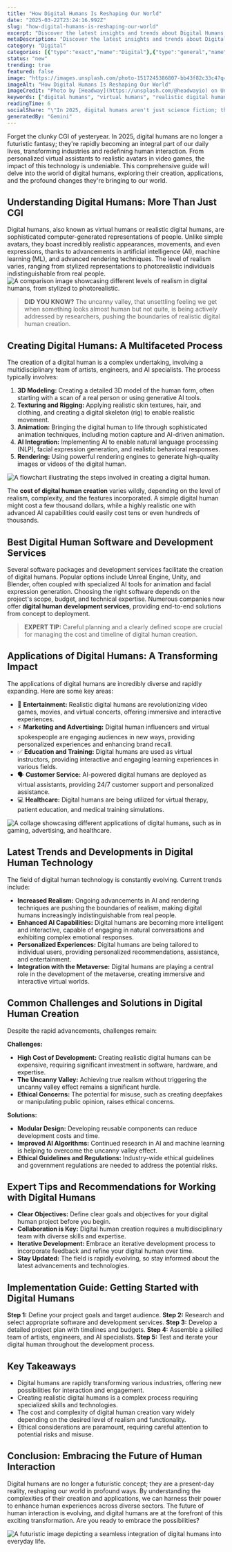 ```yaml
---
title: "How Digital Humans Is Reshaping Our World"
date: "2025-03-22T23:24:16.992Z"
slug: "how-digital-humans-is-reshaping-our-world"
excerpt: "Discover the latest insights and trends about Digital Humans. This comprehensive guide covers everything you need to know about Digital Humans in 2025."
metaDescription: "Discover the latest insights and trends about Digital Humans. This comprehensive guide covers everything you need to know about Digital Humans in 2025."
category: "Digital"
categories: [{"type":"exact","name":"Digital"},{"type":"general","name":"Entertainment"},{"type":"medium","name":"Virtual Production"},{"type":"specific","name":"Motion Capture"},{"type":"niche","name":"Facial Rigging"}]
status: "new"
trending: true
featured: false
image: "https://images.unsplash.com/photo-1517245386807-bb43f82c33c4?q=85&w=1200&fit=max&fm=webp&auto=compress"
imageAlt: "How Digital Humans Is Reshaping Our World"
imageCredit: "Photo by [Headway](https://unsplash.com/@headwayio) on Unsplash"
keywords: ["digital humans", "virtual humans", "realistic digital humans", "create digital humans", "digital human technology", "cost of digital human creation", "digital human animation", "best digital human software", "applications of digital humans", "digital human development services"]
readingTime: 6
socialShare: "\"In 2025, digital humans aren't just science fiction; they're reshaping industries and redefining human interaction—a revolution happening right now.\""
generatedBy: "Gemini"
---
```




Forget the clunky CGI of yesteryear.  In 2025, digital humans are no longer a futuristic fantasy; they're rapidly becoming an integral part of our daily lives, transforming industries and redefining human interaction. From personalized virtual assistants to realistic avatars in video games, the impact of this technology is undeniable. This comprehensive guide will delve into the world of digital humans, exploring their creation, applications, and the profound changes they're bringing to our world.

## Understanding Digital Humans: More Than Just CGI

Digital humans, also known as virtual humans or realistic digital humans, are sophisticated computer-generated representations of people.  Unlike simple avatars, they boast incredibly realistic appearances, movements, and even expressions, thanks to advancements in artificial intelligence (AI), machine learning (ML), and advanced rendering techniques.  The level of realism varies, ranging from stylized representations to photorealistic individuals indistinguishable from real people. ![A comparison image showcasing different levels of realism in digital humans, from stylized to photorealistic.](https://images.unsplash.com/photo-1517245386807-bb43f82c33c4?q=85&w=1200&fit=max&fm=webp&auto=compress)

> **DID YOU KNOW?**  The uncanny valley, that unsettling feeling we get when something looks almost human but not quite, is being actively addressed by researchers, pushing the boundaries of realistic digital human creation.

## Creating Digital Humans: A Multifaceted Process

The creation of a digital human is a complex undertaking, involving a multidisciplinary team of artists, engineers, and AI specialists.  The process typically involves:

1. **3D Modeling:**  Creating a detailed 3D model of the human form, often starting with a scan of a real person or using generative AI tools.
2. **Texturing and Rigging:** Applying realistic skin textures, hair, and clothing, and creating a digital skeleton (rig) to enable realistic movement.
3. **Animation:** Bringing the digital human to life through sophisticated animation techniques, including motion capture and AI-driven animation.
4. **AI Integration:** Implementing AI to enable natural language processing (NLP), facial expression generation, and realistic behavioral responses.
5. **Rendering:**  Using powerful rendering engines to generate high-quality images or videos of the digital human.

![A flowchart illustrating the steps involved in creating a digital human.](https://images.unsplash.com/photo-1522202176988-66273c2fd55f?q=85&w=1200&fit=max&fm=webp&auto=compress)

The **cost of digital human creation** varies wildly, depending on the level of realism, complexity, and the features incorporated.  A simple digital human might cost a few thousand dollars, while a highly realistic one with advanced AI capabilities could easily cost tens or even hundreds of thousands.

## Best Digital Human Software and Development Services

Several software packages and development services facilitate the creation of digital humans.  Popular options include Unreal Engine, Unity, and Blender, often coupled with specialized AI tools for animation and facial expression generation.  Choosing the right software depends on the project's scope, budget, and technical expertise.  Numerous companies now offer **digital human development services**, providing end-to-end solutions from concept to deployment.

> **EXPERT TIP:**  Careful planning and a clearly defined scope are crucial for managing the cost and timeline of digital human creation.

## Applications of Digital Humans: A Transforming Impact

The applications of digital humans are incredibly diverse and rapidly expanding.  Here are some key areas:

* 🔑 **Entertainment:**  Realistic digital humans are revolutionizing video games, movies, and virtual concerts, offering immersive and interactive experiences.
* ⚡ **Marketing and Advertising:**  Digital human influencers and virtual spokespeople are engaging audiences in new ways, providing personalized experiences and enhancing brand recall.
* ✅ **Education and Training:**  Digital humans are used as virtual instructors, providing interactive and engaging learning experiences in various fields.
* 🗣️ **Customer Service:**  AI-powered digital humans are deployed as virtual assistants, providing 24/7 customer support and personalized assistance.
* 💻 **Healthcare:**  Digital humans are being utilized for virtual therapy, patient education, and medical training simulations.

![A collage showcasing different applications of digital humans, such as in gaming, advertising, and healthcare.](https://images.unsplash.com/photo-1454165804606-c3d57bc86b40?q=85&w=1200&fit=max&fm=webp&auto=compress)

## Latest Trends and Developments in Digital Human Technology

The field of digital human technology is constantly evolving.  Current trends include:

* **Increased Realism:**  Ongoing advancements in AI and rendering techniques are pushing the boundaries of realism, making digital humans increasingly indistinguishable from real people.
* **Enhanced AI Capabilities:**  Digital humans are becoming more intelligent and interactive, capable of engaging in natural conversations and exhibiting complex emotional responses.
* **Personalized Experiences:**  Digital humans are being tailored to individual users, providing personalized recommendations, assistance, and entertainment.
* **Integration with the Metaverse:**  Digital humans are playing a central role in the development of the metaverse, creating immersive and interactive virtual worlds.

## Common Challenges and Solutions in Digital Human Creation

Despite the rapid advancements, challenges remain:

**Challenges:**

* **High Cost of Development:**  Creating realistic digital humans can be expensive, requiring significant investment in software, hardware, and expertise.
* **The Uncanny Valley:**  Achieving true realism without triggering the uncanny valley effect remains a significant hurdle.
* **Ethical Concerns:**  The potential for misuse, such as creating deepfakes or manipulating public opinion, raises ethical concerns.

**Solutions:**

* **Modular Design:**  Developing reusable components can reduce development costs and time.
* **Improved AI Algorithms:**  Continued research in AI and machine learning is helping to overcome the uncanny valley effect.
* **Ethical Guidelines and Regulations:**  Industry-wide ethical guidelines and government regulations are needed to address the potential risks.

## Expert Tips and Recommendations for Working with Digital Humans

* **Clear Objectives:**  Define clear goals and objectives for your digital human project before you begin.
* **Collaboration is Key:**  Digital human creation requires a multidisciplinary team with diverse skills and expertise.
* **Iterative Development:**  Embrace an iterative development process to incorporate feedback and refine your digital human over time.
* **Stay Updated:**  The field is rapidly evolving, so stay informed about the latest advancements and technologies.

## Implementation Guide:  Getting Started with Digital Humans

**Step 1:** Define your project goals and target audience.
**Step 2:** Research and select appropriate software and development services.
**Step 3:** Develop a detailed project plan with timelines and budgets.
**Step 4:** Assemble a skilled team of artists, engineers, and AI specialists.
**Step 5:** Test and iterate your digital human throughout the development process.

## Key Takeaways

* Digital humans are rapidly transforming various industries, offering new possibilities for interaction and engagement.
* Creating realistic digital humans is a complex process requiring specialized skills and technologies.
* The cost and complexity of digital human creation vary widely depending on the desired level of realism and functionality.
* Ethical considerations are paramount, requiring careful attention to potential risks and misuse.

## Conclusion: Embracing the Future of Human Interaction

Digital humans are no longer a futuristic concept; they are a present-day reality, reshaping our world in profound ways.  By understanding the complexities of their creation and applications, we can harness their power to enhance human experiences across diverse sectors.  The future of human interaction is evolving, and digital humans are at the forefront of this exciting transformation.  Are you ready to embrace the possibilities?

![A futuristic image depicting a seamless integration of digital humans into everyday life.](https://images.unsplash.com/photo-1485217988980-11786ced9454?q=85&w=1200&fit=max&fm=webp&auto=compress)

